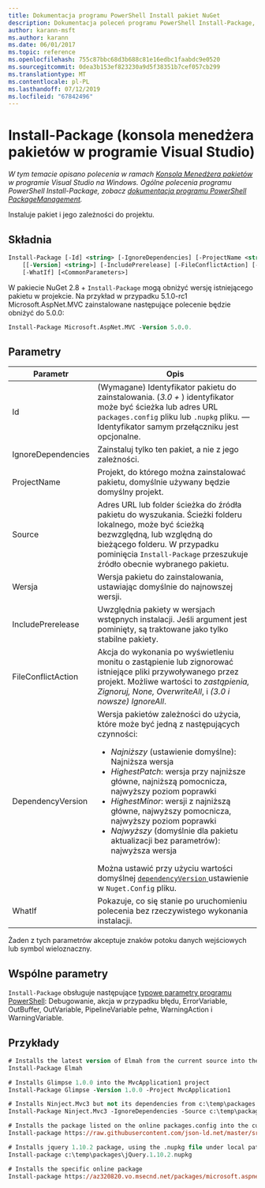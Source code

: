 ```yaml
---
title: Dokumentacja programu PowerShell Install pakiet NuGet
description: Dokumentacja poleceń programu PowerShell Install-Package, w konsoli Menedżera pakietów NuGet w programie Visual Studio.
author: karann-msft
ms.author: karann
ms.date: 06/01/2017
ms.topic: reference
ms.openlocfilehash: 755c87bbc68d3b688c81e16edbc1faabdc9e0520
ms.sourcegitcommit: 0dea3b153ef823230a9d5f38351b7cef057cb299
ms.translationtype: MT
ms.contentlocale: pl-PL
ms.lasthandoff: 07/12/2019
ms.locfileid: "67842496"
---
```

# <a name="install-package-package-manager-console-in-visual-studio"></a>Install-Package (konsola menedżera pakietów w programie Visual Studio)

*W tym temacie opisano polecenia w ramach [Konsola Menedżera pakietów](package-manager-console.md) w programie Visual Studio na Windows. Ogólne polecenia programu PowerShell Install-Package, zobacz [dokumentacja programu PowerShell PackageManagement](/powershell/module/packagemanagement/?view=powershell-6).*

Instaluje pakiet i jego zależności do projektu.

## <a name="syntax"></a>Składnia

```ps
Install-Package [-Id] <string> [-IgnoreDependencies] [-ProjectName <string>] [[-Source] <string>] 
    [[-Version] <string>] [-IncludePrerelease] [-FileConflictAction] [-DependencyVersion]
    [-WhatIf] [<CommonParameters>]
```

W pakiecie NuGet 2.8 + `Install-Package` mogą obniżyć wersję istniejącego pakietu w projekcie. Na przykład w przypadku 5.1.0-rc1 Microsoft.AspNet.MVC zainstalowane następujące polecenie będzie obniżyć do 5.0.0:

```ps
Install-Package Microsoft.AspNet.MVC -Version 5.0.0.
```

## <a name="parameters"></a>Parametry

| Parametr | Opis |
| --- | --- |
| Id | (Wymagane) Identyfikator pakietu do zainstalowania. (*3.0 +* ) identyfikator może być ścieżka lub adres URL `packages.config` pliku lub `.nupkg` pliku. — Identyfikator samym przełączniku jest opcjonalne. |
| IgnoreDependencies | Zainstaluj tylko ten pakiet, a nie z jego zależności. |
| ProjectName | Projekt, do którego można zainstalować pakietu, domyślnie używany będzie domyślny projekt. |
| Source | Adres URL lub folder ścieżka do źródła pakietu do wyszukania. Ścieżki folderu lokalnego, może być ścieżką bezwzględną, lub względną do bieżącego folderu. W przypadku pominięcia `Install-Package` przeszukuje źródło obecnie wybranego pakietu. |
| Wersja | Wersja pakietu do zainstalowania, ustawiając domyślnie do najnowszej wersji. |
| IncludePrerelease | Uwzględnia pakiety w wersjach wstępnych instalacji. Jeśli argument jest pominięty, są traktowane jako tylko stabilne pakiety. |
| FileConflictAction | Akcja do wykonania po wyświetleniu monitu o zastąpienie lub zignorować istniejące pliki przywoływanego przez projekt. Możliwe wartości to *zastąpienia, Zignoruj, None, OverwriteAll*, i *(3.0 i nowsze)* *IgnoreAll*. |
| DependencyVersion | Wersja pakietów zależności do użycia, które może być jedną z następujących czynności:<br/><ul><li>*Najniższy* (ustawienie domyślne): Najniższa wersja</li><li>*HighestPatch*: wersja przy najniższe główne, najniższą pomocnicza, najwyższy poziom poprawki</li><li>*HighestMinor*: wersji z najniższą główne, najwyższy pomocnicza, najwyższy poziom poprawki</li><li>*Najwyższy* (domyślnie dla pakietu aktualizacji bez parametrów): najwyższa wersja</li></ul>Można ustawić przy użyciu wartości domyślnej [ `dependencyVersion` ](../reference/nuget-config-file.md#config-section) ustawienie w `Nuget.Config` pliku. |
| WhatIf | Pokazuje, co się stanie po uruchomieniu polecenia bez rzeczywistego wykonania instalacji. |

Żaden z tych parametrów akceptuje znaków potoku danych wejściowych lub symbol wieloznaczny.

## <a name="common-parameters"></a>Wspólne parametry

`Install-Package` obsługuje następujące [typowe parametry programu PowerShell](http://go.microsoft.com/fwlink/?LinkID=113216): Debugowanie, akcja w przypadku błędu, ErrorVariable, OutBuffer, OutVariable, PipelineVariable pełne, WarningAction i WarningVariable.

## <a name="examples"></a>Przykłady

```ps
# Installs the latest version of Elmah from the current source into the default project
Install-Package Elmah

# Installs Glimpse 1.0.0 into the MvcApplication1 project
Install-Package Glimpse -Version 1.0.0 -Project MvcApplication1

# Installs Ninject.Mvc3 but not its dependencies from c:\temp\packages
Install-Package Ninject.Mvc3 -IgnoreDependencies -Source c:\temp\packages

# Installs the package listed on the online packages.config into the current project
Install-package https://raw.githubusercontent.com/json-ld.net/master/src/JsonLD/packages.config

# Installs jquery 1.10.2 package, using the .nupkg file under local path of c:\temp\packages
Install-package c:\temp\packages\jQuery.1.10.2.nupkg

# Installs the specific online package
Install-package https://az320820.vo.msecnd.net/packages/microsoft.aspnet.mvc.5.2.3.nupkg
```
